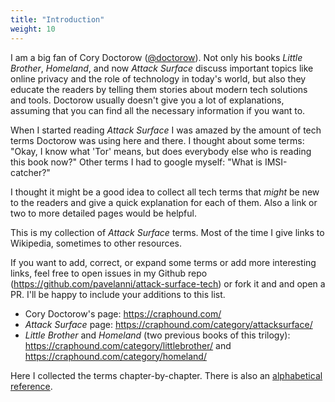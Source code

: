 ```yaml
---
title: "Introduction"
weight: 10
---
```


I am a big fan of Cory Doctorow ([@doctorow](https://twitter.com/doctorow)).
Not only his books *Little Brother*, *Homeland*, and now *Attack Surface*
discuss important topics like online privacy and the role of technology in today's world,
but also they educate the readers by telling them stories about modern tech solutions and tools.
Doctorow usually doesn't give you a lot of explanations, assuming that you can
find all the necessary information if you want to.

When I started reading *Attack Surface* I was amazed by the amount of tech terms Doctorow
was using here and there. I thought about some terms: "Okay, I know what 'Tor' means,
but does everybody else who is reading this book now?" Other terms I had to google myself: "What is IMSI-catcher?"

I thought it might be a good idea to collect all tech terms that _might_ be new to the readers
and give a quick explanation for each of them.
Also a link or two to more detailed pages would be helpful.

This is my collection of *Attack Surface* terms.
Most of the time I give links to Wikipedia, sometimes to other resources.

If you want to add, correct, or expand some terms or add more interesting links,
feel free to open issues in my Github repo (https://github.com/pavelanni/attack-surface-tech) or fork it and and open a PR.
I'll be happy to include your additions to this list.

* Cory Doctorow's page: https://craphound.com/
* *Attack Surface* page: https://craphound.com/category/attacksurface/
* *Little Brother* and *Homeland* (two previous books of this trilogy): https://craphound.com/category/littlebrother/ and https://craphound.com/category/homeland/

Here I collected the terms chapter-by-chapter.
There is also an [alphabetical reference](mashapedia-alphabetical.html).
